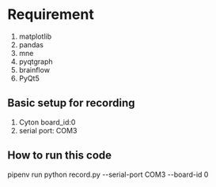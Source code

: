 # Requirement
1. matplotlib
2. pandas
3. mne
4. pyqtgraph
5. brainflow
6. PyQt5

## Basic setup for recording
1. Cyton board_id:0
2. serial port: COM3

## How to run this code
pipenv run python record.py --serial-port COM3 --board-id 0 